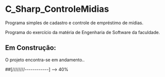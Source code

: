 C_Sharp_ControleMidias
======================

Programa simples de cadastro e controle de empréstimo de mídias. 

Programa do exercício da matéria de Engenharia de Software da faculdade.

## Em Construção:

O projeto encontra-se em andamento..


##[////////------------] --> 40%
